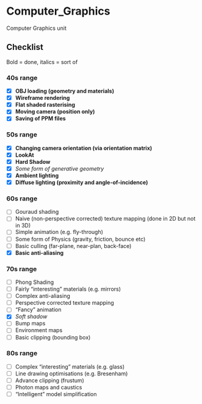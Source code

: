 # Computer_Graphics
Computer Graphics unit

## Checklist
Bold = done, italics = sort of

### 40s range
  - [x] **OBJ loading (geometry and materials)**
  - [x] **Wireframe rendering**
  - [x] **Flat shaded rasterising**
  - [x] **Moving camera (position only)**
  - [x] **Saving of PPM files**

### 50s range
- [x] **Changing camera orientation (via orientation matrix)**
- [x] **LookAt**
- [x] **Hard Shadow**
- [x] *Some form of generative geometry*
- [x] **Ambient lighting**
- [x] **Diffuse lighting (proximity and angle-of-incidence)**

### 60s range
- [ ] Gouraud shading
- [ ]  Naive (non-perspective corrected) texture mapping (done in 2D but not in 3D)
- [ ] Simple animation (e.g. fly-through)
- [ ] Some form of Physics (gravity, friction, bounce etc)
- [ ] Basic culling (far-plane, near-plan, back-face)
- [x] **Basic anti-aliasing**

### 70s range
- [ ] Phong Shading
- [ ] Fairly “interesting” materials (e.g. mirrors)
- [ ] Complex anti-aliasing
- [ ] Perspective corrected texture mapping
- [ ] “Fancy” animation
- [x] *Soft shadow*
- [ ] Bump maps
- [ ] Environment maps
- [ ] Basic clipping (bounding box)

### 80s range
- [ ] Complex “interesting” materials (e.g. glass)
- [ ] Line drawing optimisations (e.g. Bresenham)
- [ ] Advance clipping (frustum)
- [ ] Photon maps and caustics
- [ ] “Intelligent” model simplification
